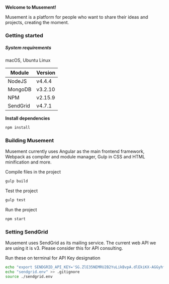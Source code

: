**Welcome to Musement!**

Musement is a platform for people who want to share their ideas and projects, creating the moment.

### Getting started

##### System requirements

macOS, Ubuntu Linux

| Module   | Version  |
| -------- | -------- |
| NodeJS   | v4.4.4   |
| MongoDB  | v3.2.10  |
| NPM      | v2.15.9  |
| SendGrid | v4.7.1   |

**Install dependencies**

```bash
npm install
```

### Building Musement

Musement currently uses Angular as the main frontend framework, Webpack as compiler and module manager, Gulp in CSS and HTML minification and more.

Compile files in the project
```bash
gulp build
```

Test the project
```bash
gulp test
```

Run the project
```bash
npm start
```

### Setting SendGrid

Musement uses SendGrid as its mailing service. The current web API we are using it is v3. Please consider this for API consulting.

Run these on terminal for API Key designation
```bash
echo "export SENDGRID_API_KEY='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'" > sendgrid.env
echo "sendgrid.env" >> .gitignore
source ./sendgrid.env
```
